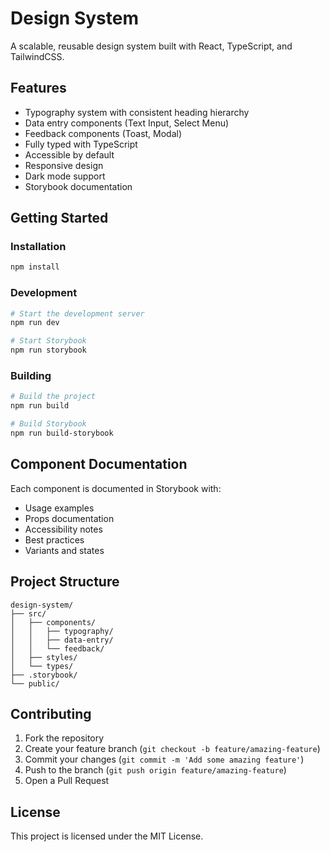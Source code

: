 # Design System

A scalable, reusable design system built with React, TypeScript, and TailwindCSS.

## Features

- Typography system with consistent heading hierarchy
- Data entry components (Text Input, Select Menu)
- Feedback components (Toast, Modal)
- Fully typed with TypeScript
- Accessible by default
- Responsive design
- Dark mode support
- Storybook documentation

## Getting Started

### Installation

```bash
npm install
```

### Development

```bash
# Start the development server
npm run dev

# Start Storybook
npm run storybook
```

### Building

```bash
# Build the project
npm run build

# Build Storybook
npm run build-storybook
```

## Component Documentation

Each component is documented in Storybook with:
- Usage examples
- Props documentation
- Accessibility notes
- Best practices
- Variants and states

## Project Structure

```
design-system/
├── src/
│   ├── components/
│   │   ├── typography/
│   │   ├── data-entry/
│   │   └── feedback/
│   ├── styles/
│   └── types/
├── .storybook/
└── public/
```

## Contributing

1. Fork the repository
2. Create your feature branch (`git checkout -b feature/amazing-feature`)
3. Commit your changes (`git commit -m 'Add some amazing feature'`)
4. Push to the branch (`git push origin feature/amazing-feature`)
5. Open a Pull Request

## License

This project is licensed under the MIT License.
